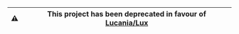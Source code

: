 |⚠️| This project has been deprecated in favour of [Lucania/Lux](https://github.com/lucania-software/lux) |
|-|-|
